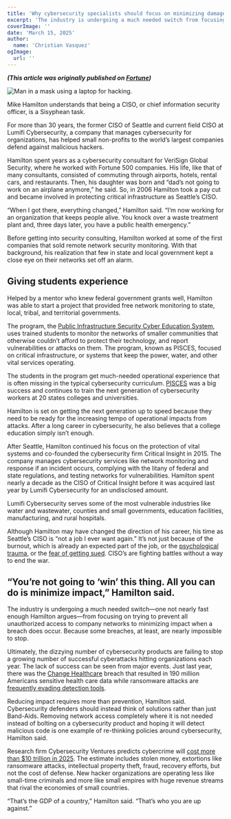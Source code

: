 ```yaml
---
title: 'Why cybersecurity specialists should focus on minimizing damage caused by hackers rather than stopping all of their attacks'
excerpt: 'The industry is undergoing a much needed switch from focusing on trying to prevent all unauthorized access to company networks to minimizing impact when a breach does occur. Because some breaches, at least, are nearly impossible to stop.'
coverImage: ''
date: 'March 15, 2025'
author:
  name: 'Christian Vasquez'
ogImage:
  url: ''
---
```


***(This article was originally published on [Fortune](https://fortune.com/2025/03/13/mike-hamilton-ciso-seattle-lumifi-cybersecurity/))***

![Man in a mask using a laptop for hacking.](https://fortune.com/img-assets/wp-content/uploads/2025/03/GettyImages-1196235458-e1741812090914.jpg?w=800&q=75 "Man in a mask using a laptop for hacking.")

Mike Hamilton understands that being a CISO, or chief information security officer, is a Sisyphean task.

For more than 30 years, the former CISO of Seattle and current field CISO at Lumifi Cybersecurity, a company that manages cybersecurity for organizations, has helped small non-profits to the world’s largest companies defend against malicious hackers.

Hamilton spent years as a cybersecurity consultant for VeriSign Global Security, where he worked with Fortune 500 companies. His life, like that of many consultants, consisted of commuting through airports, hotels, rental cars, and restaurants. Then, his daughter was born and “dad’s not going to work on an airplane anymore,” he said. So, in 2006 Hamilton  took a pay cut and became involved in protecting critical infrastructure as Seattle’s CISO.

“When I got there, everything changed,” Hamilton said. “I’m now working for an organization that keeps people alive. You knock over a waste treatment plant and, three days later, you have a public health emergency.”

Before getting into security consulting, Hamilton worked at some of the first companies that sold remote network security monitoring. With that background, his realization that few in state and local government kept a close eye on their networks set off an alarm.  

## **Giving students experience**

Helped by a mentor who knew federal government grants well, Hamilton was able to start a project that provided free network monitoring to state, local, tribal, and territorial governments.

The program, the [Public Infrastructure Security Cyber Education System](https://pisces-intl.org/about/pisces), uses trained students to monitor the networks of smaller communities that otherwise couldn’t afford to protect their technology, and report vulnerabilities or attacks on them. The program, known as PISCES, focused on critical infrastructure, or systems that keep the power, water, and other vital services operating. 

The students in the program get much-needed operational experience that is often missing in the typical cybersecurity curriculum. [PISCES](https://pisces-intl.org/about/pisces) was a big success and continues to train the next generation of cybersecurity workers at 20 states colleges and universities.

Hamilton is set on getting the next generation up to speed because they need to be ready for the increasing tempo of operational impacts from attacks. After a long career in cybersecurity, he also believes that a college education simply isn’t enough.

After Seattle, Hamilton continued his focus on the protection of vital systems and co-founded the cybersecurity firm Critical Insight in 2015. The company manages cybersecurity services like network monitoring and response if an incident occurs, complying with the litany of federal and state regulations, and testing networks for vulnerabilities. Hamilton spent nearly a decade as the CISO of Critical Insight before it was acquired last year by Lumifi Cybersecurity for an undisclosed amount.

Lumifi Cybersecurity serves some of the most vulnerable industries like water and wastewater, counties and small governments, education facilities, manufacturing, and rural hospitals.

Although Hamilton may have changed the direction of his career, his time as Seattle’s CISO is “not a job I ever want again.” It’s not just because of the burnout, which is already an expected part of the job, or the [psychological trauma](https://www.csoonline.com/article/3829440/managing-the-emotional-toll-cybersecurity-incidents-can-take-on-a-team.html), or the [fear of getting sued](https://fortune.com/2025/03/04/ciso-cybersecurity-legal-liability-vulnerabilities/). CISO’s are fighting battles without a way to end the war.

## **“You’re not going to ‘win’ this thing. All you can do is minimize impact,” Hamilton said.** 

The industry is undergoing a much needed switch—one not nearly fast enough Hamilton argues—from focusing on trying to prevent all unauthorized access to company networks to minimizing impact when a breach does occur. Because some breaches, at least, are nearly impossible to stop. 

Ultimately, the dizzying number of cybersecurity products are failing to stop a growing number of successful cyberattacks hitting organizations each year. The lack of success can be seen from major events. Just last year, there was the [Change Healthcare](https://fortune.com/company/change-healthcare/) breach that resulted in 190 million Americans sensitive health care data while ransomware attacks are [frequently evading detection tools](https://fortune.com/2025/02/28/hackers-malware-social-engineering/). 

Reducing impact requires more than prevention, Hamilton said. Cybersecurity defenders should instead think of solutions rather than just Band-Aids. Removing network access completely where it is not needed instead of bolting on a cybersecurity product and hoping it will detect malicious code is one example of re-thinking policies around cybersecurity, Hamilton said.

Research firm Cybersecurity Ventures predicts cybercrime will [cost more than $10 trillion in 2025](https://cybersecurityventures.com/cybercrime-damage-costs-10-trillion-by-2025/). The estimate includes stolen money, extortions like ransomware attacks, intellectual property theft, fraud, recovery efforts, but  not the cost of defense. New hacker organizations are operating less like small-time criminals and more like small empires with huge revenue streams that rival the economies of small countries.

“That’s the GDP of a country,” Hamilton said. “That’s who you are up against.”
